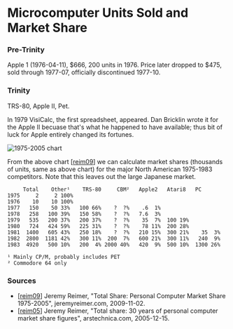 Microcomputer Units Sold and Market Share
=========================================

### Pre-Trinity

Apple 1 (1976-04-11), $666, 200 units in 1976. Price later dropped to $475,
sold through 1977-07, officially discontinued 1977-10.

### Trinity

TRS-80, Apple II, Pet.

In 1979 VisiCalc, the first spreadsheet, appeared. Dan Bricklin wrote it
for the Apple II becuase that's what he happened to have available; thus
bit of luck for Apple entirely changed its fortunes.

![1975-2005 chart](totalshare0.gif)

From the above chart [[reim09]] we can calculate market shares (thousands
of units, same as above chart) for the major North American 1975-1983
competitors. Note that this leaves out the large Japanese market.

         Total    Other¹    TRS-80     CBM²   Apple2   Atari8   PC
    1975     2     2 100%
    1976    10    10 100%
    1977   150    50 33%   100 66%    ?  ?%    .6  1%
    1978   258   100 39%   150 58%    ?  ?%   7.6  3%
    1979   535   200 37%   200 37%    ?  ?%    35  7%  100 19%
    1980   724   424 59%   225 31%    ?  ?%    78 11%  200 28%
    1981  1400   605 43%   250 18%    ?  ?%   210 15%  300 21%    35  3%
    1982  2800  1181 42%   300 11%  200  7%   600 21%  300 11%   240  9%
    1983  4920   500 10%   200  4% 2000 40%   420  9%  500 10%  1300 26%

    ¹ Mainly CP/M, probably includes PET
    ² Commodore 64 only

### Sources

- [[reim09]] Jeremy Reimer, "Total Share: Personal Computer Market Share
  1975-2005", jeremyreimer.com, 2009-11-02.
- [[reim05]] Jeremy Reimer, "Total share: 30 years of personal computer market share figures", arstechnica.com, 2005-12-15.



<!-------------------------------------------------------------------->
[reim09]: https://web.archive.org/web/20120606052317/http://jeremyreimer.com/postman/node/329
[reim05]: https://arstechnica.com/features/2005/12/total-share/
